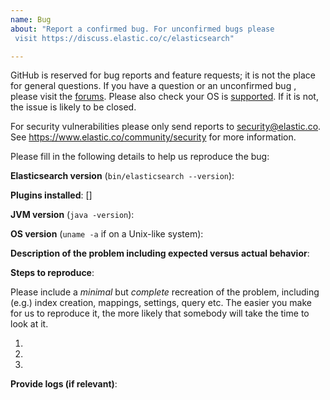 ```yaml
---
name: Bug
about: "Report a confirmed bug. For unconfirmed bugs please
 visit https://discuss.elastic.co/c/elasticsearch"

---
```

GitHub is reserved for bug reports and feature requests; it is not the place
for general questions. If you have a question or an unconfirmed bug , please
visit the [forums](https://discuss.elastic.co/c/elasticsearch).  Please also
check your OS is [supported](https://www.elastic.co/support/matrix#show_os).
If it is not, the issue is likely to be closed.

For security vulnerabilities please only send reports to security@elastic.co.
See https://www.elastic.co/community/security for more information.

Please fill in the following details to help us reproduce the bug:

**Elasticsearch version** (`bin/elasticsearch --version`):

**Plugins installed**: []

**JVM version** (`java -version`):

**OS version** (`uname -a` if on a Unix-like system):

**Description of the problem including expected versus actual behavior**:

**Steps to reproduce**:

Please include a *minimal* but *complete* recreation of the problem, including
(e.g.) index creation, mappings, settings, query etc.  The easier you make for
us to reproduce it, the more likely that somebody will take the time to look at it.

 1.
 2.
 3.

**Provide logs (if relevant)**:


